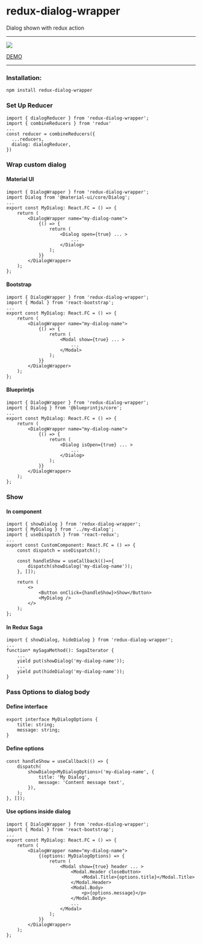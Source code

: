 # redux-dialog-wrapper

Dialog shown with redux action

---

<a href="https://www.npmjs.com/package/redux-dialog-wrapper">
    <img src="https://nodei.co/npm/redux-dialog-wrapper.png?mini=true"/>
</a>

[DEMO](https://varp.com/redux-dialog)

---

### Installation:

```
npm install redux-dialog-wrapper
```

### Set Up Reducer

```tsx
import { dialogReducer } from 'redux-dialog-wrapper';
import { combineReducers } from 'redux'
...
const reducer = combineReducers({
  ...reducers,
  dialog: dialogReducer,
})
```

### Wrap custom dialog

#### Material UI

```tsx
import { DialogWrapper } from 'redux-dialog-wrapper';
import Dialog from '@material-ui/core/Dialog';
...
export const MyDialog: React.FC = () => {
    return (
        <DialogWrapper name="my-dialog-name">
            {() => {
                return (
                    <Dialog open={true} ... >
                        ...
                    </Dialog>
                );
            }}
        </DialogWrapper>
    );
};
```

#### Bootstrap

```tsx
import { DialogWrapper } from 'redux-dialog-wrapper';
import { Modal } from 'react-bootstrap';
...
export const MyDialog: React.FC = () => {
    return (
        <DialogWrapper name="my-dialog-name">
            {() => {
                return (
                    <Modal show={true} ... >
                        ...
                    </Modal>
                );
            }}
        </DialogWrapper>
    );
};
```

#### Blueprintjs

```tsx
import { DialogWrapper } from 'redux-dialog-wrapper';
import { Dialog } from '@blueprintjs/core';
...
export const MyDialog: React.FC = () => {
    return (
        <DialogWrapper name="my-dialog-name">
            {() => {
                return (
                    <Dialog isOpen={true} ... >
                        ...
                    </Dialog>
                );
            }}
        </DialogWrapper>
    );
};
```

### Show

#### In component

```tsx
import { showDialog } from 'redux-dialog-wrapper';
import { MyDialog } from '../my-dialog';
import { useDispatch } from 'react-redux';
...
export const CustomComponent: React.FC = () => {
    const dispatch = useDispatch();

    const handleShow = useCallback(()=>{
        dispatch(showDialog('my-dialog-name'));
    }, []);

    return (
        <>
            <Button onClick={handleShow}>Show</Button>
            <MyDialog />
        </>
    );
};
```

#### In Redux Saga

```tsx
import { showDialog, hideDialog } from 'redux-dialog-wrapper';
...
function* mySagaMethod(): SagaIterator {
    ...
    yield put(showDialog('my-dialog-name'));
    ...
    yield put(hideDialog('my-dialog-name'));
}
```

### Pass Options to dialog body

#### Define interface

```tsx
export interface MyDialogOptions {
    title: string;
    message: string;
}
```

#### Define options

```tsx
const handleShow = useCallback(() => {
    dispatch(
        showDialog<MyDialogOptions>('my-dialog-name', {
            title: 'My Dialog',
            message: 'Content message text',
        }),
    );
}, []);
```

#### Use options inside dialog

```tsx
import { DialogWrapper } from 'redux-dialog-wrapper';
import { Modal } from 'react-bootstrap';
...
export const MyDialog: React.FC = () => {
    return (
        <DialogWrapper name="my-dialog-name">
            {(options: MyDialogOptions) => {
                return (
                    <Modal show={true} header ... >
                        <Modal.Header closeButton>
                            <Modal.Title>{options.title}</Modal.Title>
                        </Modal.Header>
                        <Modal.Body>
                            <p>{options.message}</p>
                        </Modal.Body>
                        ...
                    </Modal>
                );
            }}
        </DialogWrapper>
    );
};
```
